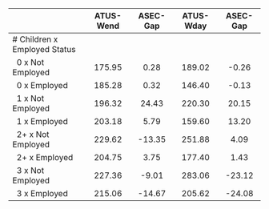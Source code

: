 
|                      |    ATUS-Wend |     ASEC-Gap |    ATUS-Wday |     ASEC-Gap |
| -------------------- | :----------: | :----------: | :----------: | :----------: |
| # Children x Employed Status |              |              |              |              |
| &nbsp;&nbsp;0 x Not Employed |       175.95 |         0.28 |       189.02 |        -0.26 |
| &nbsp;&nbsp;0 x Employed |       185.28 |         0.32 |       146.40 |        -0.13 |
| &nbsp;&nbsp;1 x Not Employed |       196.32 |        24.43 |       220.30 |        20.15 |
| &nbsp;&nbsp;1 x Employed |       203.18 |         5.79 |       159.60 |        13.20 |
| &nbsp;&nbsp;2+ x Not Employed |       229.62 |       -13.35 |       251.88 |         4.09 |
| &nbsp;&nbsp;2+ x Employed |       204.75 |         3.75 |       177.40 |         1.43 |
| &nbsp;&nbsp;3 x Not Employed |       227.36 |        -9.01 |       283.06 |       -23.12 |
| &nbsp;&nbsp;3 x Employed |       215.06 |       -14.67 |       205.62 |       -24.08 |

